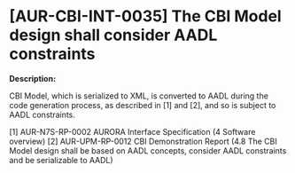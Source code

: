 # [AUR-CBI-INT-0035] The CBI Model design shall consider AADL constraints

**Description:**

CBI Model, which is serialized to XML, is converted to AADL during the code generation process, as described in [1] and [2], and so is subject to AADL constraints.

[1] AUR-N7S-RP-0002 AURORA Interface Specification (4 Software overview)
[2] AUR-UPM-RP-0012 CBI Demonstration Report (4.8 The CBI Model design shall be based on AADL concepts, consider AADL constraints and be serializable to AADL)